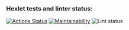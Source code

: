 ### Hexlet tests and linter status:
[![Actions Status](https://github.com/NONstop5/php-project-lvl1/workflows/hexlet-check/badge.svg)](https://github.com/NONstop5/php-project-lvl1/actions)
[![Maintainability](https://api.codeclimate.com/v1/badges/a99a88d28ad37a79dbf6/maintainability)](https://codeclimate.com/github/codeclimate/codeclimate/maintainability)
![Lint status](https://github.com/NONstop5/php-project-lvl1/actions/workflows/lint.yml/badge.svg)
